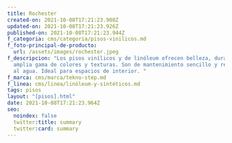 ```yaml
---
title: Rochester
created-on: 2021-10-08T17:21:23.908Z
updated-on: 2021-10-08T17:21:23.926Z
published-on: 2021-10-08T17:21:23.944Z
f_categoria: cms/categoria/pisos-vinilicos.md
f_foto-principal-de-producto:
  url: /assets/images/rochester.jpeg
f_descripcion: "Los pisos vinílicos y de linóleum ofrecen belleza, durabilidad y
  amplia gama de colores y texturas. Son de mantenimiento sencillo y resistentes
  al agua. Ideal para espacios de interior. "
f_marca: cms/marca/tekno-step.md
f_linea: cms/linea/linóleum-y-sintéticos.md
tags: pisos
layout: "[pisos].html"
date: 2021-10-08T17:21:23.964Z
seo:
  noindex: false
  twitter:title: summary
  twitter:card: summary
---
```

